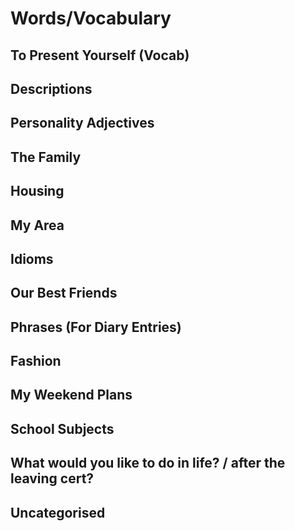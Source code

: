 # Words/Vocabulary

## To Present Yourself (Vocab)

## Descriptions

## Personality Adjectives

## The Family

## Housing

## My Area

## Idioms

## Our Best Friends

## Phrases (For Diary Entries)

## Fashion

## My Weekend Plans

## School Subjects

## What would you like to do in life? / after the leaving cert?

## Uncategorised